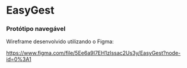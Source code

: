 # EasyGest  


### Protótipo navegável

Wireframe desenvolvido utilizando o Figma:

https://www.figma.com/file/5Ee6a9I7EH1zIssac2Us3y/EasyGest?node-id=0%3A1